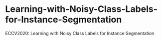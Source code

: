 # Learning-with-Noisy-Class-Labels-for-Instance-Segmentation
ECCV2020: Learning with Noisy Class Labels for Instance Segmentation
